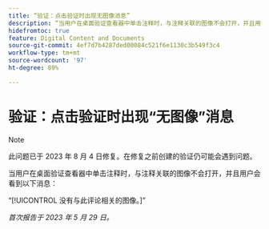 ```yaml
---
title: “验证：点击验证时出现无图像消息”
description: “当用户在桌面验证查看器中单击注释时，与注释关联的图像不会打开，并且用户会看到一条消息。”
hidefromtoc: true
feature: Digital Content and Documents
source-git-commit: 4ef7d7b4287ded00084c521f6e1130c3b549f3c4
workflow-type: tm+mt
source-wordcount: '97'
ht-degree: 89%

---
```



# 验证：点击验证时出现“无图像”消息

>[!NOTE]
>
>此问题已于 2023 年 8 月 4 日修复。在修复之前创建的验证仍可能会遇到问题。

当用户在桌面验证查看器中单击注释时，与注释关联的图像不会打开，并且用户会看到以下消息：

“[!UICONTROL 没有与此评论相关的图像。]”

_首次报告于 2023 年 5 月 29 日。_
